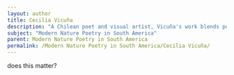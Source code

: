 ```yaml
---
layout: author
title: Cecilia Vicuña
description: "A Chilean poet and visual artist, Vicuña's work blends poetry, performance, and visual art, often inspired by nature and indigenous cultures. Her poems express a deep reverence for the earth and its ecosystems."
subject: "Modern Nature Poetry in South America"
parent: Modern Nature Poetry in South America
permalink: /Modern Nature Poetry in South America/Cecilia Vicuña/
---
```


does this matter?
